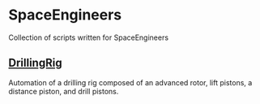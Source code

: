 # SpaceEngineers
Collection of scripts written for SpaceEngineers

## [DrillingRig](DrillingRig/DrillingRig.md)
Automation of a drilling rig composed of an advanced rotor, lift pistons, a distance piston, and drill pistons.
